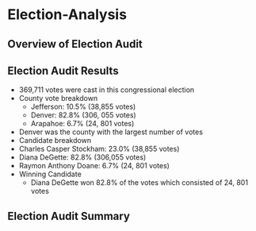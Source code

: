 # Election-Analysis
## Overview of Election Audit
## Election Audit Results
- 369,711 votes were cast in this congressional election
- County vote breakdown
  - Jefferson: 10.5% (38,855 votes)
  - Denver: 82.8% (306, 055 votes)
  - Arapahoe: 6.7% (24, 801 votes)
 - Denver was the county with the largest number of votes
 - Candidate breakdown
  - Charles Casper Stockham: 23.0% (38,855 votes)
  - Diana DeGette: 82.8% (306,055 votes)
  - Raymon Anthony Doane: 6.7% (24, 801 votes) 
- Winning Candidate
    - Diana DeGette won 82.8% of the votes which consisted of 24, 801 votes
## Election Audit Summary
